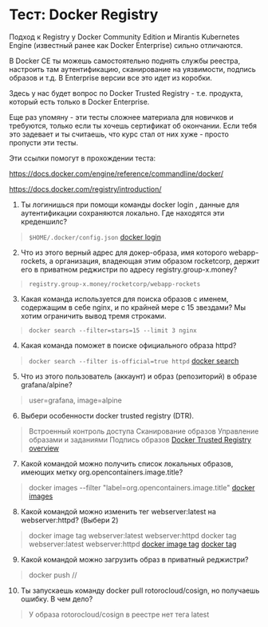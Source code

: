 # Тест: Docker Registry

Подход к Registry у Docker Community Edition и Mirantis Kubernetes Engine (известный ранее как Docker Enterprise) сильно
отличаются.

В Docker CE ты можешь самостоятельно поднять службы реестра, настроить там аутентификацию, сканирование на уязвимости,
подпись образов и т.д. В Enterprise версии все это идет из коробки.

Здесь у нас будет вопрос по Docker Trusted Registry - т.е. продукта, который есть только в Docker Enterprise.

Еще раз упомяну - эти тесты сложнее материала для новичков и требуются, только если ты хочешь сертификат об окончании.
Если тебя это задевает и ты считаешь, что курс стал от них хуже - просто пропусти эти тесты.

Эти ссылки помогут в прохождении теста:

https://docs.docker.com/engine/reference/commandline/docker/

https://docs.docker.com/registry/introduction/

1. Ты логинишься при помощи команды docker login , данные для аутентификации сохраняются локально. Где находятся эти
   креденшилс?

> `$HOME/.docker/config.json`
> [docker login](https://docs.docker.com/engine/reference/commandline/login/)

2. Что из этого верный адрес для докер-образа, имя которого webapp-rockets, а организация, владеющая этим образом
   rocketcorp, держит его в приватном реджистри по адресу registry.group-x.money?

> `registry.group-x.money/rocketcorp/webapp-rockets`

3. Какая команда используется для поиска образов с именем, содержащим в себе nginx, и по крайней мере с 15 звездами? Мы
   хотим ограничить вывод тремя строками.

> `docker search --filter=stars=15 --limit 3 nginx`

4. Какая команда поможет в поиске официального образа httpd?

> `docker search --filter is-official=true httpd`
> [docker search](https://docs.docker.com/engine/reference/commandline/search/)

5. Что из этого пользователь (аккаунт) и образ (репозиторий) в образе grafana/alpine?

> user=grafana, image=alpine

6. Выбери особенности docker trusted registry (DTR).

> Встроенный контроль доступа
> Сканирование образов
> Управление образами и заданиями
> Подпись образов
> [Docker Trusted Registry overview](https://docs.docker.com.xy2401.com/ee/dtr/)

7. Какой командой можно получить список локальных образов, имеющих метку org.opencontainers.image.title?

> docker images --filter "label=org.opencontainers.image.title"
> [docker images](https://docs.docker.com/engine/reference/commandline/images/)

8. Какой командой можно изменить тег webserver:latest на webserver:httpd? (Выбери 2)

> docker image tag webserver:latest webserver:httpd
> docker tag webserver:latest webserver:httpd
> [docker image tag](https://docs.docker.com/engine/reference/commandline/image_tag/)
> [docker tag](https://docs.docker.com/engine/reference/commandline/tag/)

9. Какой командой можно загрузить образ в приватный реджистри?

> docker push <private-registry-address>/<username>/<repo-name>

10. Ты запускаешь команду docker pull rotorocloud/cosign, но получаешь ошибку. В чем дело?

> У образа rotorocloud/cosign в реестре нет тега latest

